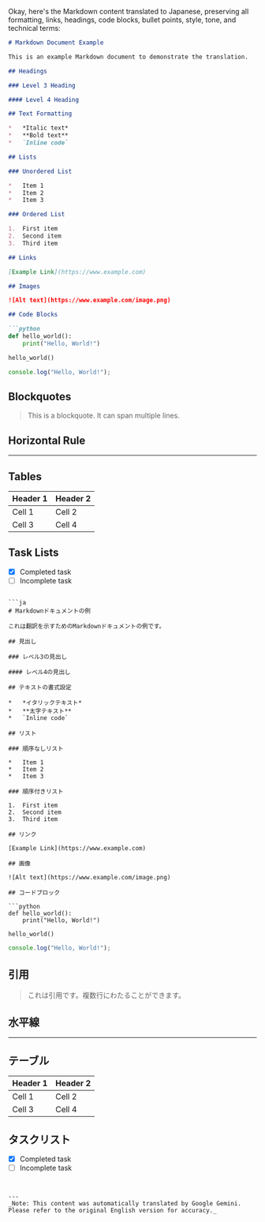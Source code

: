 Okay, here's the Markdown content translated to Japanese, preserving all formatting, links, headings, code blocks, bullet points, style, tone, and technical terms:

```markdown
# Markdown Document Example

This is an example Markdown document to demonstrate the translation.

## Headings

### Level 3 Heading

#### Level 4 Heading

## Text Formatting

*   *Italic text*
*   **Bold text**
*   `Inline code`

## Lists

### Unordered List

*   Item 1
*   Item 2
*   Item 3

### Ordered List

1.  First item
2.  Second item
3.  Third item

## Links

[Example Link](https://www.example.com)

## Images

![Alt text](https://www.example.com/image.png)

## Code Blocks

```python
def hello_world():
    print("Hello, World!")

hello_world()
```

```javascript
console.log("Hello, World!");
```

## Blockquotes

> This is a blockquote.  It can span multiple lines.

## Horizontal Rule

---

## Tables

| Header 1 | Header 2 |
| -------- | -------- |
| Cell 1   | Cell 2   |
| Cell 3   | Cell 4   |

## Task Lists

- [x] Completed task
- [ ] Incomplete task
```

```ja
# Markdownドキュメントの例

これは翻訳を示すためのMarkdownドキュメントの例です。

## 見出し

### レベル3の見出し

#### レベル4の見出し

## テキストの書式設定

*   *イタリックテキスト*
*   **太字テキスト**
*   `Inline code`

## リスト

### 順序なしリスト

*   Item 1
*   Item 2
*   Item 3

### 順序付きリスト

1.  First item
2.  Second item
3.  Third item

## リンク

[Example Link](https://www.example.com)

## 画像

![Alt text](https://www.example.com/image.png)

## コードブロック

```python
def hello_world():
    print("Hello, World!")

hello_world()
```

```javascript
console.log("Hello, World!");
```

## 引用

> これは引用です。複数行にわたることができます。

## 水平線

---

## テーブル

| Header 1 | Header 2 |
| -------- | -------- |
| Cell 1   | Cell 2   |
| Cell 3   | Cell 4   |

## タスクリスト

- [x] Completed task
- [ ] Incomplete task
```


---
_Note: This content was automatically translated by Google Gemini. Please refer to the original English version for accuracy._